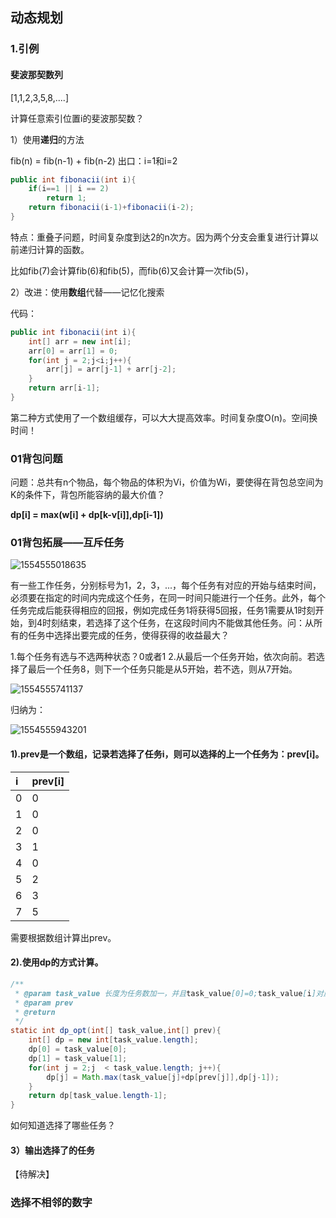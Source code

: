 ## 动态规划

### 1.引例

#### 斐波那契数列

[1,1,2,3,5,8,....]

计算任意索引位置i的斐波那契数？

1）使用**递归**的方法

fib(n) = fib(n-1) + fib(n-2)
出口：i=1和i=2

``` java
public int fibonacii(int i){
    if(i==1 || i == 2)
        return 1;
    return fibonacii(i-1)+fibonacii(i-2);
}
```

特点：重叠子问题，时间复杂度到达2的n次方。因为两个分支会重复进行计算以前递归计算的函数。

比如fib(7)会计算fib(6)和fib(5)，而fib(6)又会计算一次fib(5)，

2）改进：使用**数组**代替——记忆化搜索

代码：

``` java
public int fibonacii(int i){
    int[] arr = new int[i];
    arr[0] = arr[1] = 0;
    for(int j = 2;j<i;j++){
        arr[j] = arr[j-1] + arr[j-2];
    }
    return arr[i-1];
}
```

第二种方式使用了一个数组缓存，可以大大提高效率。时间复杂度O(n)。空间换时间！

### 01背包问题

问题：总共有n个物品，每个物品的体积为Vi，价值为Wi，要使得在背包总空间为K的条件下，背包所能容纳的最大价值？

**dp[i] = max(w[i] + dp[k-v[i]],dp[i-1])**



### 01背包拓展——互斥任务

![1554555018635](D:\GitPro\Note\算法\动态规划.assets\1554555018635.png)

有一些工作任务，分别标号为1，2，3，...，每个任务有对应的开始与结束时间，必须要在指定的时间内完成这个任务，在同一时间只能进行一个任务。此外，每个任务完成后能获得相应的回报，例如完成任务1将获得5回报，任务1需要从1时刻开始，到4时刻结束，若选择了这个任务，在这段时间内不能做其他任务。问：从所有的任务中选择出要完成的任务，使得获得的收益最大？

1.每个任务有选与不选两种状态？0或者1
2.从最后一个任务开始，依次向前。若选择了最后一个任务8，则下一个任务只能是从5开始，若不选，则从7开始。

![1554555741137](D:\GitPro\Note\算法\动态规划.assets\1554555741137.png)

归纳为：

![1554555943201](D:\GitPro\Note\算法\动态规划.assets\1554555943201.png)



#### 1).prev是一个数组，记录若选择了任务i，则可以选择的上一个任务为：prev[i]。

| i    | prev[i] |
| :--- | :------ |
| 0    | 0       |
| 1    | 0       |
| 2    | 0       |
| 3    | 1       |
| 4    | 0       |
| 5    | 2       |
| 6    | 3       |
| 7    | 5       |

需要根据数组计算出prev。

#### 2).使用dp的方式计算。

``` java
/**
 * @param task_value 长度为任务数加一，并且task_value[0]=0;task_value[i]对应任务i的价值。
 * @param prev
 * @return
 */
static int dp_opt(int[] task_value,int[] prev){
    int[] dp = new int[task_value.length];
    dp[0] = task_value[0];
    dp[1] = task_value[1];
    for(int j = 2;j  < task_value.length; j++){
        dp[j] = Math.max(task_value[j]+dp[prev[j]],dp[j-1]);
    }
    return dp[task_value.length-1];
}
```

如何知道选择了哪些任务？

#### 3）输出选择了的任务

【待解决】



### 选择不相邻的数字